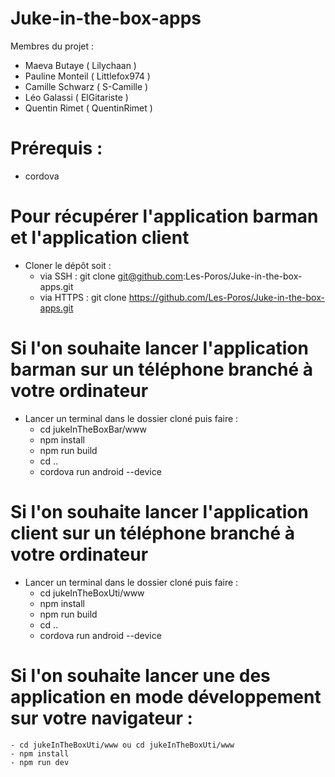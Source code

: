 # Juke-in-the-box-apps

Membres du projet :
- Maeva Butaye    ( Lilychaan )
- Pauline Monteil ( Littlefox974 )
- Camille Schwarz ( S-Camille )
- Léo Galassi     ( ElGitariste )
- Quentin Rimet   ( QuentinRimet )

# Prérequis :

* cordova

# Pour récupérer l'application barman et l'application client

* Cloner le dépôt soit :
    - via SSH : git clone git@github.com:Les-Poros/Juke-in-the-box-apps.git
    - via HTTPS : git clone https://github.com/Les-Poros/Juke-in-the-box-apps.git
    
# Si l'on souhaite lancer l'application barman sur un téléphone branché à votre ordinateur

* Lancer un terminal dans le dossier cloné puis faire :
    - cd jukeInTheBoxBar/www
    - npm install
    - npm run build
    - cd ..
    - cordova run android --device

# Si l'on souhaite lancer l'application client sur un téléphone branché à votre ordinateur

* Lancer un terminal dans le dossier cloné puis faire :
    - cd jukeInTheBoxUti/www
    - npm install
    - npm run build
    - cd ..
    - cordova run android --device

# Si l'on souhaite lancer une des application en mode développement sur votre navigateur :
    - cd jukeInTheBoxUti/www ou cd jukeInTheBoxUti/www
    - npm install
    - npm run dev
